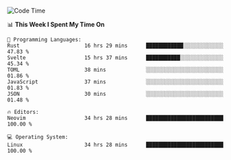 <!-- [![Top Langs](https://github-readme-stats.vercel.app/api/top-langs/?username=gagahsyuja&theme=dracula&hide_border=true&border_radius=7)](https://github.com/anuraghazra/github-readme-stats) -->

<!--START_SECTION:waka-->
![Code Time](http://img.shields.io/badge/Code%20Time-542%20hrs%2031%20mins-blue)

📊 **This Week I Spent My Time On** 

```text
💬 Programming Languages: 
Rust                     16 hrs 29 mins      ████████████░░░░░░░░░░░░░   47.83 % 
Svelte                   15 hrs 37 mins      ███████████░░░░░░░░░░░░░░   45.34 % 
TOML                     38 mins             ░░░░░░░░░░░░░░░░░░░░░░░░░   01.86 % 
JavaScript               37 mins             ░░░░░░░░░░░░░░░░░░░░░░░░░   01.83 % 
JSON                     30 mins             ░░░░░░░░░░░░░░░░░░░░░░░░░   01.48 % 

🔥 Editors: 
Neovim                   34 hrs 28 mins      █████████████████████████   100.00 % 

💻 Operating System: 
Linux                    34 hrs 28 mins      █████████████████████████   100.00 % 
```


<!--END_SECTION:waka-->
